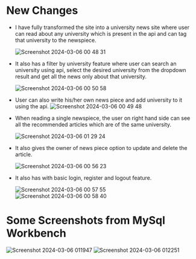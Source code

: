 # New Changes

- I have fully transformed the site into a university news site where user can read about any university which is present in the api and can tag that university to the newspiece.
  
  ![Screenshot 2024-03-06 00 48 31](https://github.com/The-0mnipotent/tech-slash-submission/assets/80109914/3e1b0521-651f-4968-bb4e-fbfddb61a539)

- It also has a filter by university feature where user can search an university using api, select the desired university from the dropdown result and get all the news only about that university.
  
  ![Screenshot 2024-03-06 00 50 58](https://github.com/The-0mnipotent/tech-slash-submission/assets/80109914/32a602c9-e846-4299-bbdd-87219c511a64)

- User can also write his/her own news piece and add university to it using the api.
  ![Screenshot 2024-03-06 00 49 48](https://github.com/The-0mnipotent/tech-slash-submission/assets/80109914/bb01dca7-cc8d-428a-86b4-b1b5a375503e)


- When reading a single newspiece, the user on right hand side can see all the recommended articles which are of the same university.

  ![Screenshot 2024-03-06 01 29 24](https://github.com/The-0mnipotent/tech-slash-submission/assets/80109914/e991bd93-30b4-4790-81f2-6238f1b93aed)

- It also gives the owner of news piece option to update and delete the article.
  
  ![Screenshot 2024-03-06 00 56 23](https://github.com/The-0mnipotent/tech-slash-submission/assets/80109914/4e9f0999-4e35-45a8-80af-e21efcc74907)

- It also has with basic login, register and logout feature.
  
  ![Screenshot 2024-03-06 00 57 55](https://github.com/The-0mnipotent/tech-slash-submission/assets/80109914/0a69d57d-5227-47e7-9903-02cdb6ed3f82) ![Screenshot 2024-03-06 00 58 40](https://github.com/The-0mnipotent/tech-slash-submission/assets/80109914/26d74ebc-daed-458b-ab5c-ed14c13fb9ea)

# Some Screenshots from MySql Workbench
![Screenshot 2024-03-06 011947](https://github.com/The-0mnipotent/tech-slash-submission/assets/80109914/7f722e74-e8f4-4170-b704-1be25e6d5ad4)
![Screenshot 2024-03-06 012251](https://github.com/The-0mnipotent/tech-slash-submission/assets/80109914/79053995-dcad-406c-b3b0-c4429d50fe07)



